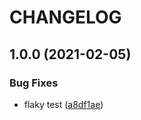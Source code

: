 # CHANGELOG

## 1.0.0 (2021-02-05)


### Bug Fixes

* flaky test ([a8df1ae](https://github.com/marciotoze/ex_aws_configurator/commit/a8df1ae06352d579213116e291c3cf95a8bd1da0))
